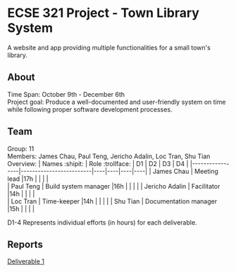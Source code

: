 # ECSE 321 Project - Town Library System

A website and app providing multiple functionalities for a small town's library.

## About

Time Span: October 9th - December 6th \
Project goal: Produce a well-documented and user-friendly system on time while following proper software development processes.

## Team
Group: 11 \
Members: James Chau, Paul Teng, Jericho Adalin, Loc Tran, Shu Tian \
Overview:
| Names :shipit:  | Role :trollface:        | D1 | D2 | D3 | D4 |
|-----------------|-------------------------|----|----|----|----|
| James Chau      | Meeting lead            |17h |    |    |    |    
| Paul Teng       | Build system manager    |16h |    |    |    |
| Jericho Adalin  | Facilitator             |14h |    |    |    |    
| Loc Tran        | Time-keeper             |14h |    |    |    |
| Shu Tian        | Documentation manager   |15h |    |    |    |

D1-4 Represents individual efforts (in hours) for each deliverable.

## Reports
[Deliverable 1](https://github.com/McGill-ECSE321-Fall2021/project-group-11/wiki/Deliverable-1)
